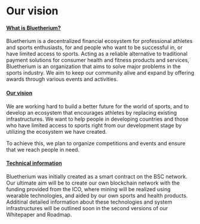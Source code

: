 # Our vision

#### [What is Bluetherium? ](our-vision.md#what-is-bluetherium)

Bluetherium is a decentralized financial ecosystem for professional athletes and sports enthusiasts, for and people who want to be successful in, or have limited access to sports. Acting as a reliable alternative to traditional payment solutions for consumer health and fitness products and services, Bluetherium is an organization that aims to solve major problems in the sports industry. We aim to keep our community alive and expand by offering awards through various events and activities.&#x20;

#### [Our vision ](our-vision.md#our-vision)

We are working hard to build a better future for the world of sports, and to develop an ecosystem that encourages athletes by replacing existing infrastructures. We want to help people in developing countries and those who have limited access to sports right from our development stage by utilizing the ecosystem we have created.

To achieve this, we plan to organize competitions and events and ensure that we reach people in need.

#### [Technical information ](our-vision.md#technical-information)

Bluetherium was initially created as a smart contract on the BSC network. Our ultimate aim will be to create our own blockchain network with the funding provided from the ICO, where mining will be realized using wearable technologies, and aided by our own sports and health products. Additinal detailed information about these technologies and system infrastructures will be outlined soon in the second versions of our Whitepaper and Roadmap.
